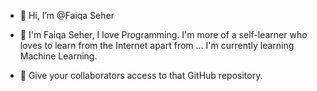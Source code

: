 - 👋 Hi, I’m @Faiqa Seher

- 🌱 I'm Faiqa Seher, I love Programming. I'm more of a self-learner who loves to learn from the Internet apart from ... I'm currently learning Machine Learning.
- 💞️ Give your collaborators access to that GitHub repository.
  
